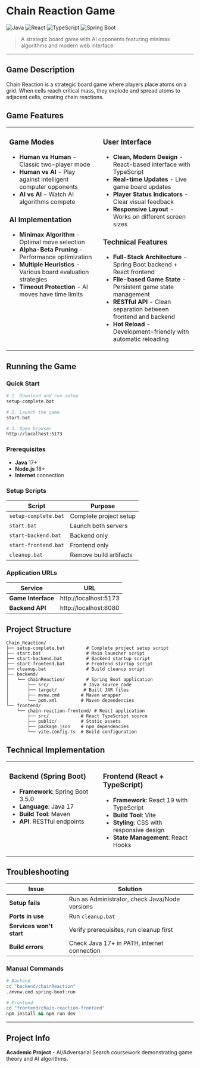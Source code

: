 # Chain Reaction Game

![Java](https://img.shields.io/badge/Java-17+-orange) ![React](https://img.shields.io/badge/React-19-blue) ![TypeScript](https://img.shields.io/badge/TypeScript-5.7-blue) ![Spring Boot](https://img.shields.io/badge/Spring%20Boot-3.5-green)

> A strategic board game with AI opponents featuring minimax algorithms and modern web interface

---

## Game Description

Chain Reaction is a strategic board game where players place atoms on a grid. When cells reach critical mass, they explode and spread atoms to adjacent cells, creating chain reactions.

## Game Features

<table width="100%">
<tr>
<td width="50%" valign="top">

<h3>Game Modes</h3>
<ul>
<li><strong>Human vs Human</strong> - Classic two-player mode</li>
<li><strong>Human vs AI</strong> - Play against intelligent computer opponents</li>  
<li><strong>AI vs AI</strong> - Watch AI algorithms compete</li>
</ul>

<h3>AI Implementation</h3>
<ul>
<li><strong>Minimax Algorithm</strong> - Optimal move selection</li>
<li><strong>Alpha-Beta Pruning</strong> - Performance optimization</li>
<li><strong>Multiple Heuristics</strong> - Various board evaluation strategies</li>
<li><strong>Timeout Protection</strong> - AI moves have time limits</li>
</ul>

</td>
<td width="50%" valign="top">

<h3>User Interface</h3>
<ul>
<li><strong>Clean, Modern Design</strong> - React-based interface with TypeScript</li>
<li><strong>Real-time Updates</strong> - Live game board updates</li>
<li><strong>Player Status Indicators</strong> - Clear visual feedback</li>
<li><strong>Responsive Layout</strong> - Works on different screen sizes</li>
</ul>

<h3>Technical Features</h3>
<ul>
<li><strong>Full-Stack Architecture</strong> - Spring Boot backend + React frontend</li>
<li><strong>File-based Game State</strong> - Persistent game state management</li>
<li><strong>RESTful API</strong> - Clean separation between frontend and backend</li>
<li><strong>Hot Reload</strong> - Development-friendly with automatic reloading</li>
</ul>

</td>
</tr>
</table>

## Running the Game

### Quick Start
```bash
# 1. Download and run setup
setup-complete.bat

# 2. Launch the game
start.bat

# 3. Open browser
http://localhost:5173
```

### Prerequisites
- **Java** 17+
- **Node.js** 18+
- **Internet** connection

### Setup Scripts
| Script | Purpose |
|--------|---------|
| `setup-complete.bat` | Complete project setup |
| `start.bat` | Launch both servers |
| `start-backend.bat` | Backend only |
| `start-frontend.bat` | Frontend only |
| `cleanup.bat` | Remove build artifacts |

### Application URLs
| Service | URL |
|---------|-----|
| **Game Interface** | http://localhost:5173 |
| **Backend API** | http://localhost:8080 |

## Project Structure

```
Chain_Reaction/
├── setup-complete.bat        # Complete project setup script
├── start.bat                 # Main launcher script
├── start-backend.bat         # Backend startup script
├── start-frontend.bat        # Frontend startup script
├── cleanup.bat               # Build cleanup script
├── backend/
│   └── chainReaction/        # Spring Boot application
│       ├── src/             # Java source code
│       ├── target/          # Built JAR files
│       ├── mvnw.cmd        # Maven wrapper
│       └── pom.xml         # Maven dependencies
└── frontend/
    └── chain-reaction-frontend/ # React application
        ├── src/            # React TypeScript source
        ├── public/         # Static assets
        ├── package.json    # npm dependencies
        └── vite.config.ts  # Build configuration
```

## Technical Implementation

<table>
<tr>
<td width="50%" valign="top">

### Backend (Spring Boot)
- **Framework**: Spring Boot 3.5.0
- **Language**: Java 17
- **Build Tool**: Maven
- **API**: RESTful endpoints

</td>
<td width="50%" valign="top">

### Frontend (React + TypeScript)
- **Framework**: React 19 with TypeScript
- **Build Tool**: Vite
- **Styling**: CSS with responsive design
- **State Management**: React Hooks

</td>
</tr>
</table>

## Troubleshooting

| Issue | Solution |
|-------|----------|
| **Setup fails** | Run as Administrator, check Java/Node versions |
| **Ports in use** | Run `cleanup.bat` |
| **Services won't start** | Verify prerequisites, run cleanup first |
| **Build errors** | Check Java 17+ in PATH, internet connection |

### Manual Commands
```bash
# Backend
cd "backend/chainReaction"
./mvnw.cmd spring-boot:run

# Frontend  
cd "frontend/chain-reaction-frontend"
npm install && npm run dev
```

---

## Project Info

**Academic Project** - AI/Adversarial Search coursework demonstrating game theory and AI algorithms.
